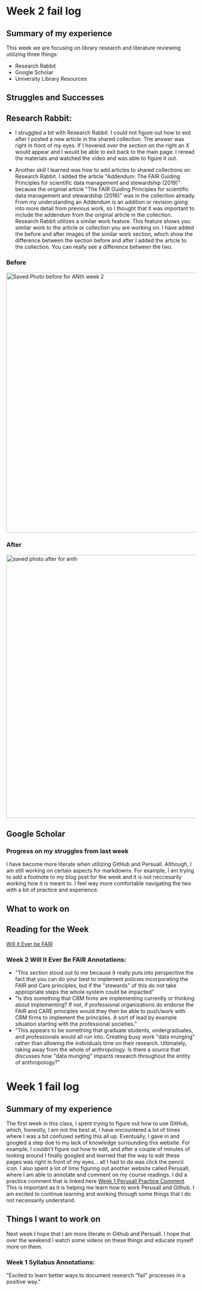 # Week 2 fail log
## Summary of my experience
This week we are focusing on library research and literature reviewing utilizing three things:
- Research Rabbit
- Google Scholar
- University Library Resources
## Struggles and Successes
## Research Rabbit:
- I struggled a bit with Research Rabbit. I could not figure out how to exit after I posted a new article in the shared collection. The answer was right in front of my eyes. If I hovered over the section on the right an X would appear and I would be able to exit back to the main page. I reread the materials and watched the video and was able to figure it out.

- Another skill I learned was how to add articles to shared collections on Research Rabbit. I added the article "Addendum: The FAIR Guiding Principles for scientific data management and stewardship (2019)" because the originial article "The FAIR Guiding Principles for scientific data management and stewardship (2016)" was in the collection already. From my understanding an Addendum is an addition or revision going into more detail from previous work, so I thought that it was important to include the addendum from the original article in the collection. Research Rabbit utilizes a similar work feature. This feature shows you similar work to the article or collection you are working on. I have added the before and after images of the similar work section, which show the difference between the section before and after I added the article to the collection. You can really see a difference between the two. 
### Before 
<img width="578" height="690" alt="Saved Photo before for ANth week 2" src="https://github.com/user-attachments/assets/a1723e3b-225d-4ede-846b-aa881a5c08f1" />

### After
<img width="545" height="699" alt="saved photo after for anth" src="https://github.com/user-attachments/assets/f767d5a9-13b2-4fdd-9b5d-818439ea712b" />

## Google Scholar
### Progress on my struggles from last week
I have become more literate when utilizing GitHub and Persuall. Although, I am still working on certain aspects for markdowns. For example, I am trying to add a footnote to my blog post for the week and it is not neccesarily working how it is meant to. I feel way more comfortable navigating the two with a bit of practice and experience.
## What to work on
## Reading for the Week
[Will it Ever be FAIR](https://www.cambridge.org/core/journals/advances-in-archaeological-practice/article/will-it-ever-be-fair/9073D28A74C2FE87E53B3C5A7437AC74)
### Week 2 Will It Ever Be FAIR Annotations:
- "This section stood out to me because it really puts into perspective the fact that you can do your best to implement policies incorporating the FAIR and Care principles, but if the "stewards" of this do not take appropriate steps the whole system could be impacted"
- "Is this something that CRM firms are implementing currently or thinking about implementing? If not, if professional organizations do endorse the FAIR and CARE principles would they then be able to push/work with CRM firms to implement the principles. A sort of lead by example situation starting with the professional societies."
- "This appears to be something that graduate students, undergraduates, and professionals would all run into. Creating busy work "data munging" rather than allowing the individuals time on their research. Ultimately, taking away from the whole of anthropology. Is there a source that discusses how "data munging" impacts research throughout the entity of anthropology?"











# Week 1 fail log
## Summary of my experience
The first week in this class, I spent trying to figure out how to use GitHub, which, honestly, I am not the best at, I have encountered a lot of times where I was a bit confused setting this all up. Eventually, I gave in and googled a step due to my lack of knowledge surrounding this website. For example, I couldn't figure out how to edit, and after a couple of minutes of looking around I finally googled and learned that the way to edit these pages was right in front of my eyes... all I had to do was click the pencil icon. 
I also spent a lot of time figuring out another website called Perusall, where I am able to annotate and comment on my course readings. I did a practice comment that is linked here [Week 1 Perusall Practice Comment](https://app.perusall.com/courses/fall-2025-anthropology-of-science-and-technology-anth-410r-950/digital-anthropology-syllabus-553064581?annotationId=ZyuyYExzhnp3Qqngx.) This is important as it is helping me learn how to work Perusall and Github. I am excited to continue learning and working through some things that I do not necessarily understand. 
## Things I want to work on
Next week I hope that I am more literate in Github and Persuall. I hope that over the weekend I watch some videos on these things and educate myself more on them.
### Week 1 Syllabus Annotations:
"Excited to learn better ways to document research "fail" processes in a positive way." 

